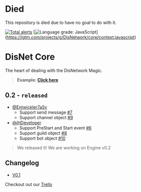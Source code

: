 # Died
This repository is died due to have no goal to do with it.

[![Total alerts](https://img.shields.io/lgtm/alerts/g/DisNetwork/core.svg?logo=lgtm&logoWidth=18)](https://lgtm.com/projects/g/DisNetwork/core/alerts/)
[![Language grade: JavaScript](https://img.shields.io/lgtm/grade/javascript/g/DisNetwork/core.svg?logo=lgtm&logoWidth=18)]
(https://lgtm.com/projects/g/DisNetwork/core/context:javascript)
# DisNet Core
The heart of dealing with the DisNetwork Magic.
> **Example: [Click here](https://github.com/DisNetwork/example)**

## **0.2 - `released`**
- [@Entwickler7aSv](https://github.com/Entwickler7aSv)
    - Support send message [#7](https://github.com/DisNetwork/core/pull/7)
    - Support channel object [#9](https://github.com/DisNetwork/core/pull/9)
- [@iHDeveloper](https://github.com/iHDeveloper)
    - Support PreStart and Start event [#6](https://github.com/DisNetwork/core/pull/6)
    - Support guild object [#8](https://github.com/DisNetwork/core/pull/8)
    - Support bot object [#10](https://github.com/DisNetwork/core/pull/10)

> We released it! We are working on Engine v0.2

## Changelog
- [V0.1](./CHANGELOG.md)

Checkout out our [Trello](https://trello.com/b/TWN05AAJ/disnetwork)
